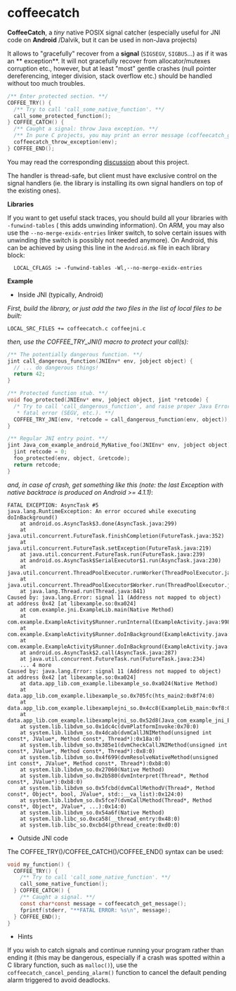 coffeecatch
===========

**CoffeeCatch**, a *tiny* native POSIX signal catcher (especially useful for JNI code on **Android**
/Dalvik, but it can be used in non-Java projects)

It allows to "gracefully" recover from a **signal** (`SIGSEGV`, `SIGBUS`...) as if it was an **
exception**. It will not gracefully recover from allocator/mutexes corruption etc., however, but at
least "most" gentle crashes (null pointer dereferencing, integer division, stack overflow etc.)
should be handled without too much troubles.

```c
/** Enter protected section. **/
COFFEE_TRY() {
  /** Try to call 'call_some_native_function'. **/
  call_some_protected_function();
} COFFEE_CATCH() {
  /** Caught a signal: throw Java exception. **/
  /** In pure C projects, you may print an error message (coffeecatch_get_message()). **/
  coffeecatch_throw_exception(env);
} COFFEE_END();
```

You may read the
corresponding [discussion](http://blog.httrack.com/blog/2013/08/23/catching-posix-signals-on-android/)
about this project.

The handler is thread-safe, but client must have exclusive control on the signal handlers (ie. the
library is installing its own signal handlers on top of the existing ones).

**Libraries**

If you want to get useful stack traces, you should build all your libraries with `-funwind-tables` (
this adds unwinding information). On ARM, you may also use the `--no-merge-exidx-entries` linker
switch, to solve certain issues with unwinding (the switch is possibly not needed anymore). On
Android, this can be achieved by using this line in the `Android.mk` file in each library block:

```
  LOCAL_CFLAGS := -funwind-tables -Wl,--no-merge-exidx-entries
```

**Example**

* Inside JNI (typically, Android)

*First, build the library, or just add the two files in the list of local files to be built:*

```
LOCAL_SRC_FILES += coffeecatch.c coffeejni.c
```

*then, use the COFFEE_TRY_JNI() macro to protect your call(s):*

```c
/** The potentially dangerous function. **/
jint call_dangerous_function(JNIEnv* env, jobject object) {
  // ... do dangerous things!
  return 42;
}

/** Protected function stub. **/
void foo_protected(JNIEnv* env, jobject object, jint *retcode) {
  /* Try to call 'call_dangerous_function', and raise proper Java Error upon 
   * fatal error (SEGV, etc.). **/
  COFFEE_TRY_JNI(env, *retcode = call_dangerous_function(env, object));
}

/** Regular JNI entry point. **/
jint Java_com_example_android_MyNative_foo(JNIEnv* env, jobject object) {
  jint retcode = 0;
  foo_protected(env, object, &retcode);
  return retcode;
}
```

*and, in case of crash, get something like this (note: the last Exception with native backtrace is
produced on Android >= 4.1.1)*:

```
FATAL EXCEPTION: AsyncTask #5
java.lang.RuntimeException: An error occured while executing doInBackground()
	at android.os.AsyncTask$3.done(AsyncTask.java:299)
	at java.util.concurrent.FutureTask.finishCompletion(FutureTask.java:352)
	at java.util.concurrent.FutureTask.setException(FutureTask.java:219)
	at java.util.concurrent.FutureTask.run(FutureTask.java:239)
	at android.os.AsyncTask$SerialExecutor$1.run(AsyncTask.java:230)
	at java.util.concurrent.ThreadPoolExecutor.runWorker(ThreadPoolExecutor.java:1080)
	at java.util.concurrent.ThreadPoolExecutor$Worker.run(ThreadPoolExecutor.java:573)
	at java.lang.Thread.run(Thread.java:841)
Caused by: java.lang.Error: signal 11 (Address not mapped to object) at address 0x42 [at libexample.so:0xa024]
	at com.example.jni.ExampleLib.main(Native Method)
	at com.example.ExampleActivity$Runner.runInternal(ExampleActivity.java:998)
	at com.example.ExampleActivity$Runner.doInBackground(ExampleActivity.java:919)
	at com.example.ExampleActivity$Runner.doInBackground(ExampleActivity.java:1)
	at android.os.AsyncTask$2.call(AsyncTask.java:287)
	at java.util.concurrent.FutureTask.run(FutureTask.java:234)
	... 4 more
Caused by: java.lang.Error: signal 11 (Address not mapped to object) at address 0x42 [at libexample.so:0xa024]
	at data.app_lib.com_example.libexample_so.0xa024(Native Method)
	at data.app_lib.com_example.libexample_so.0x705fc(hts_main2:0x8f74:0)
	at data.app_lib.com_example.libexamplejni_so.0x4cc8(ExampleLib_main:0xf8:0)
	at data.app_lib.com_example.libexamplejni_so.0x52d8(Java_com_example_jni_ExampleLib_main:0x64:0)
	at system.lib.libdvm_so.0x1dc4c(dvmPlatformInvoke:0x70:0)
	at system.lib.libdvm_so.0x4dcab(dvmCallJNIMethod(unsigned int const*, JValue*, Method const*, Thread*):0x18a:0)
	at system.lib.libdvm_so.0x385e1(dvmCheckCallJNIMethod(unsigned int const*, JValue*, Method const*, Thread*):0x8:0)
	at system.lib.libdvm_so.0x4f699(dvmResolveNativeMethod(unsigned int const*, JValue*, Method const*, Thread*):0xb8:0)
	at system.lib.libdvm_so.0x27060(Native Method)
	at system.lib.libdvm_so.0x2b580(dvmInterpret(Thread*, Method const*, JValue*):0xb8:0)
	at system.lib.libdvm_so.0x5fcbd(dvmCallMethodV(Thread*, Method const*, Object*, bool, JValue*, std::__va_list):0x124:0)
	at system.lib.libdvm_so.0x5fce7(dvmCallMethod(Thread*, Method const*, Object*, JValue*, ...):0x14:0)
	at system.lib.libdvm_so.0x54a6f(Native Method)
	at system.lib.libc_so.0xca58(__thread_entry:0x48:0)
	at system.lib.libc_so.0xcbd4(pthread_create:0xd0:0)
```

* Outside JNI code

The COFFEE_TRY()/COFFEE_CATCH()/COFFEE_END() syntax can be used:

```c
void my_function() {
  COFFEE_TRY() {
    /** Try to call 'call_some_native_function'. **/
    call_some_native_function();
  } COFFEE_CATCH() {
    /** Caught a signal. **/
    const char*const message = coffeecatch_get_message();
    fprintf(stderr, "**FATAL ERROR: %s\n", message);
  } COFFEE_END();
}
```

* Hints

If you wish to catch signals and continue running your program rather than ending it (this may be
dangerous, especially if a crash was spotted within a C library function, such as `malloc()`), use
the `coffeecatch_cancel_pending_alarm()` function to cancel the default pending alarm triggered to
avoid deadlocks.

